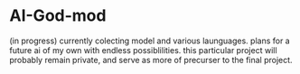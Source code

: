 # AI-God-mod
 (in progress) currently colecting model and various launguages. plans for a future ai of my own with endless possiblilities. this particular project will probably remain private, and serve as more of precurser to the final project.
 
